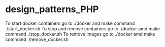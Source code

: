 # design_patterns_PHP

To start docker containers go to ./docker and make command ./start_docker.sh
To stop and remove containers go to ./docker amd make command ./stop_docker.sh
To remove images go to ./docker amd make command ./remove_docker.sh
